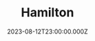 ---
title: "Hamilton"
year: 2020
date: 2023-08-12T23:00:00.000Z
permalink: /almanac/movies/2023-08-13-hamilton/index.html
link: https://boxd.it/4H0GM1
---